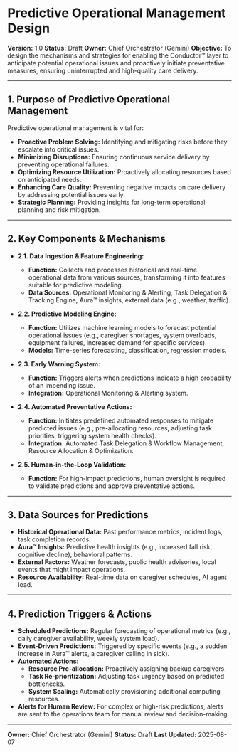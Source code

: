 # Predictive Operational Management Design

**Version:** 1.0
**Status:** Draft
**Owner:** Chief Orchestrator (Gemini)
**Objective:** To design the mechanisms and strategies for enabling the Conductor™ layer to anticipate potential operational issues and proactively initiate preventative measures, ensuring uninterrupted and high-quality care delivery.

---

## 1. Purpose of Predictive Operational Management

Predictive operational management is vital for:

*   **Proactive Problem Solving:** Identifying and mitigating risks before they escalate into critical issues.
*   **Minimizing Disruptions:** Ensuring continuous service delivery by preventing operational failures.
*   **Optimizing Resource Utilization:** Proactively allocating resources based on anticipated needs.
*   **Enhancing Care Quality:** Preventing negative impacts on care delivery by addressing potential issues early.
*   **Strategic Planning:** Providing insights for long-term operational planning and risk mitigation.

---

## 2. Key Components & Mechanisms

*   **2.1. Data Ingestion & Feature Engineering:**
    *   **Function:** Collects and processes historical and real-time operational data from various sources, transforming it into features suitable for predictive modeling.
    *   **Data Sources:** Operational Monitoring & Alerting, Task Delegation & Tracking Engine, Aura™ insights, external data (e.g., weather, traffic).

*   **2.2. Predictive Modeling Engine:**
    *   **Function:** Utilizes machine learning models to forecast potential operational issues (e.g., caregiver shortages, system overloads, equipment failures, increased demand for specific services).
    *   **Models:** Time-series forecasting, classification, regression models.

*   **2.3. Early Warning System:**
    *   **Function:** Triggers alerts when predictions indicate a high probability of an impending issue.
    *   **Integration:** Operational Monitoring & Alerting system.

*   **2.4. Automated Preventative Actions:**
    *   **Function:** Initiates predefined automated responses to mitigate predicted issues (e.g., pre-allocating resources, adjusting task priorities, triggering system health checks).
    *   **Integration:** Automated Task Delegation & Workflow Management, Resource Allocation & Optimization.

*   **2.5. Human-in-the-Loop Validation:**
    *   **Function:** For high-impact predictions, human oversight is required to validate predictions and approve preventative actions.

---

## 3. Data Sources for Predictions

*   **Historical Operational Data:** Past performance metrics, incident logs, task completion records.
*   **Aura™ Insights:** Predictive health insights (e.g., increased fall risk, cognitive decline), behavioral patterns.
*   **External Factors:** Weather forecasts, public health advisories, local events that might impact operations.
*   **Resource Availability:** Real-time data on caregiver schedules, AI agent load.

---

## 4. Prediction Triggers & Actions

*   **Scheduled Predictions:** Regular forecasting of operational metrics (e.g., daily caregiver availability, weekly system load).
*   **Event-Driven Predictions:** Triggered by specific events (e.g., a sudden increase in Aura™ alerts, a caregiver calling in sick).
*   **Automated Actions:**
    *   **Resource Pre-allocation:** Proactively assigning backup caregivers.
    *   **Task Re-prioritization:** Adjusting task urgency based on predicted bottlenecks.
    *   **System Scaling:** Automatically provisioning additional computing resources.
*   **Alerts for Human Review:** For complex or high-risk predictions, alerts are sent to the operations team for manual review and decision-making.

---

**Owner:** Chief Orchestrator (Gemini)
**Status:** Draft
**Last Updated:** 2025-08-07
